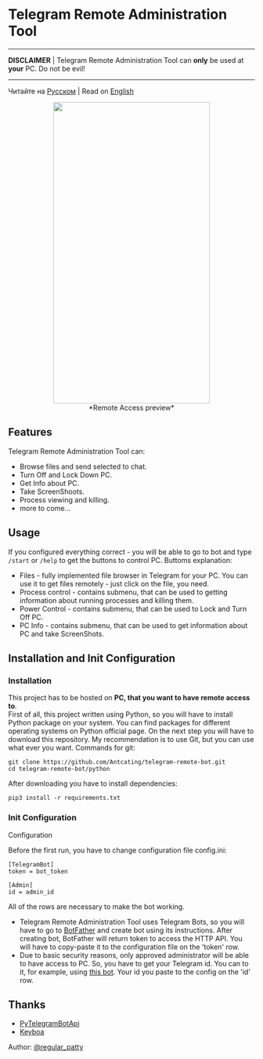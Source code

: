 # Telegram Remote Administration Tool

***

**DISCLAIMER** | Telegram Remote Administration Tool can **only** be used at **your** PC. Do not be evil!

***

Читайте на [Русском](https://github.com/Antcating/telegram-remote-bot/edit/main/Readme_RU.md) | Read on [English](https://github.com/Antcating/telegram-remote-bot/edit/main/README.md)

<p align="center">
    <img src="preview.gif" width="320", height="614"> </br>
    *Remote Access preview*
</p>



## Features
Telegram Remote Administration Tool can:
- Browse files and send selected to chat.
- Turn Off and Lock Down PC.
- Get Info about PC.
- Take ScreenShoots.
- Process viewing and killing.
- more to come...

## Usage

If you configured everything correct - you will be able to go to bot and type `/start` or `/help` to get the buttons to control PC. 
Buttoms explanation: 
- Files - fully implemented file browser in Telegram for your PC. You can use it to get files remotely - just click on the file, you need. 
- Process control - contains submenu, that can be used to getting information about running processes and killing them.
- Power Control - contains submenu, that can be used to Lock and Turn Off PC.
- PC Info - contains submenu, that can be used to get information about PC and take ScreenShots.

## Installation and Init Configuration
### Installation
This project has to be hosted on **PC, that you want to have remote access to**. </br>
First of all, this project written using Python, so you will have to install Python package on your system. You can find packages for different operating systems on Python official page. On the next step you will have to download this repository. My recommendation is to use Git, but you can use what ever you want. Commands for git:
```
git clone https://github.com/Antcating/telegram-remote-bot.git
cd telegram-remote-bot/python
```
After downloading you have to install dependencies:
```
pip3 install -r requirements.txt
```
### Init Configuration
Configuration

Before the first run, you have to change configuration file config.ini:
```
[TelegramBot]
token = bot_token

[Admin]
id = admin_id 
```
All of the rows are necessary to make the bot working.
- Telegram Remote Administration Tool uses Telegram Bots, so you will have to go to [BotFather](https://t.me/BotFather) and create bot using its instructions. After creating bot, BotFather will return token to access the HTTP API. You will have to copy-paste it to the configuration file on the 'token' row.
- Due to basic security reasons, only approved administrator will be able to have access to PC. So, you have to get your Telegram id. You can to it, for example, using [this bot](https://t.me/userinfobot). Your id you paste to the config on the 'id' row.

## Thanks

- [PyTelegramBotApi](https://github.com/eternnoir/pyTelegramBotAPI)
- [Keyboa](https://github.com/torrua/keyboa)

Author: [@regular_patty](https://t.me/regular_patty)
